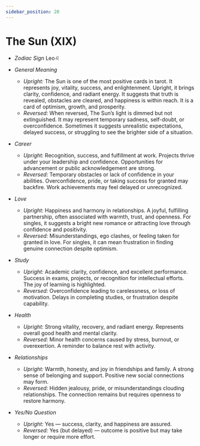 ```yaml
---
sidebar_position: 20
---
```


# The Sun (XIX)

- *Zodiac Sign* Leo♌️
- *General Meaning*
  - *Upright:* The Sun is one of the most positive cards in tarot. It represents joy, vitality, success, and enlightenment. Upright, it brings clarity, confidence, and radiant energy. It suggests that truth is revealed, obstacles are cleared, and happiness is within reach. It is a card of optimism, growth, and prosperity.
  - *Reversed:* When reversed, The Sun’s light is dimmed but not extinguished. It may represent temporary sadness, self-doubt, or overconfidence. Sometimes it suggests unrealistic expectations, delayed success, or struggling to see the brighter side of a situation.
- *Career*
  - *Upright:* Recognition, success, and fulfillment at work. Projects thrive under your leadership and confidence. Opportunities for advancement or public acknowledgement are strong.
  - *Reversed:* Temporary obstacles or lack of confidence in your abilities. Overconfidence, pride, or taking success for granted may backfire. Work achievements may feel delayed or unrecognized.
- *Love*
  - *Upright:* Happiness and harmony in relationships. A joyful, fulfilling partnership, often associated with warmth, trust, and openness. For singles, it suggests a bright new romance or attracting love through confidence and positivity.
  - *Reversed:* Misunderstandings, ego clashes, or feeling taken for granted in love. For singles, it can mean frustration in finding genuine connection despite optimism.
- *Study*
  - *Upright:* Academic clarity, confidence, and excellent performance. Success in exams, projects, or recognition for intellectual efforts. The joy of learning is highlighted.
  - *Reversed:* Overconfidence leading to carelessness, or loss of motivation. Delays in completing studies, or frustration despite capability.
- *Health*
  - *Upright:* Strong vitality, recovery, and radiant energy. Represents overall good health and mental clarity.
  - *Reversed:* Minor health concerns caused by stress, burnout, or overexertion. A reminder to balance rest with activity.
- *Relationships*
  - *Upright:* Warmth, honesty, and joy in friendships and family. A strong sense of belonging and support. Positive new social connections may form.
  - *Reversed:* Hidden jealousy, pride, or misunderstandings clouding relationships. The connection remains but requires openness to restore harmony.

- *Yes/No Question*
  - *Upright:* Yes — success, clarity, and happiness are assured.
  - *Reversed:* Yes (but delayed) — outcome is positive but may take longer or require more effort.

